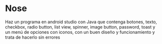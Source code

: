 # Nose
Haz un programa en android studio con Java que contenga botones, texto, checkbox, radio button, list view, spinner, image button, password, toast y un menú de opciones con iconos, con un buen diseño y funcionamiento y trata de hacerlo sin errores
